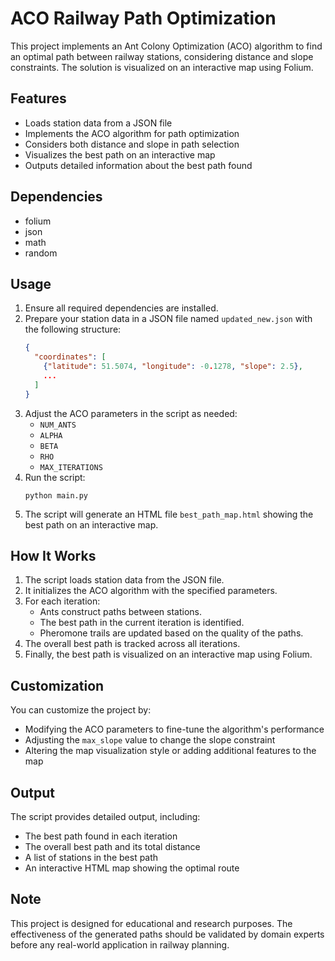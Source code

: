 # ACO Railway Path Optimization

This project implements an Ant Colony Optimization (ACO) algorithm to find an optimal path between railway stations, considering distance and slope constraints. The solution is visualized on an interactive map using Folium.

## Features

- Loads station data from a JSON file
- Implements the ACO algorithm for path optimization
- Considers both distance and slope in path selection
- Visualizes the best path on an interactive map
- Outputs detailed information about the best path found

## Dependencies

- folium
- json
- math
- random

## Usage

1. Ensure all required dependencies are installed.
2. Prepare your station data in a JSON file named `updated_new.json` with the following structure:
   ```json
   {
     "coordinates": [
       {"latitude": 51.5074, "longitude": -0.1278, "slope": 2.5},
       ...
     ]
   }
   ```
3. Adjust the ACO parameters in the script as needed:
   - `NUM_ANTS`
   - `ALPHA`
   - `BETA`
   - `RHO`
   - `MAX_ITERATIONS`
4. Run the script:
   ```
   python main.py
   ```
5. The script will generate an HTML file `best_path_map.html` showing the best path on an interactive map.

## How It Works

1. The script loads station data from the JSON file.
2. It initializes the ACO algorithm with the specified parameters.
3. For each iteration:
   - Ants construct paths between stations.
   - The best path in the current iteration is identified.
   - Pheromone trails are updated based on the quality of the paths.
4. The overall best path is tracked across all iterations.
5. Finally, the best path is visualized on an interactive map using Folium.

## Customization

You can customize the project by:
- Modifying the ACO parameters to fine-tune the algorithm's performance
- Adjusting the `max_slope` value to change the slope constraint
- Altering the map visualization style or adding additional features to the map

## Output

The script provides detailed output, including:
- The best path found in each iteration
- The overall best path and its total distance
- A list of stations in the best path
- An interactive HTML map showing the optimal route

## Note

This project is designed for educational and research purposes. The effectiveness of the generated paths should be validated by domain experts before any real-world application in railway planning.
